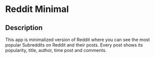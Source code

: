 # Reddit Minimal

## Description
This app is minimalized version of Reddit where you can see the most popular Subreddits on Reddit and their posts. Every post shows its popularity, title, author, time post and comments.
